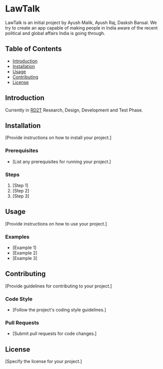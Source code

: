 # LawTalk
LawTalk is an initial project by Ayush Malik, Ayush Raj, Dasksh Bansal. We try to create an app capable of making people in India aware of the recent political and global affairs India is going through.
## Table of Contents

* [Introduction](#introduction)
* [Installation](#installation)
* [Usage](#usage)
* [Contributing](#contributing)
* [License](#license)

## Introduction

Currently in [RD2T](#rd2t) Research, Design, Development and Test Phase.

## Installation

[Provide instructions on how to install your project.]

### Prerequisites

* [List any prerequisites for running your project.]

### Steps

1. [Step 1]
2. [Step 2]
3. [Step 3]

## Usage

[Provide instructions on how to use your project.]

### Examples

* [Example 1]
* [Example 2]
* [Example 3]

## Contributing

[Provide guidelines for contributing to your project.]

### Code Style

* [Follow the project's coding style guidelines.]

### Pull Requests

* [Submit pull requests for code changes.]

## License

[Specify the license for your project.]
